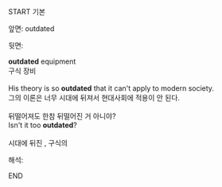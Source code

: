 START
기본

앞면:
outdated


뒷면:
<div><b>outdated</b> equipment </div><div>구식 장비</div><div><br></div><div><div>His theory is so <strong>outdated</strong> that it can't apply to modern society. </div><div><div>그의 이론은 너무 시대에 뒤져서 현대사회에 적용이 안 된다.</div></div></div><div><br></div><div><div><div>뒤떨어져도 한참 뒤떨어진 거 아니야?</div></div><div><div>Isn't it too <strong>outdated</strong>?</div></div></div><div><br></div><div>시대에 뒤진 , 구식의</div>


해석:

END
